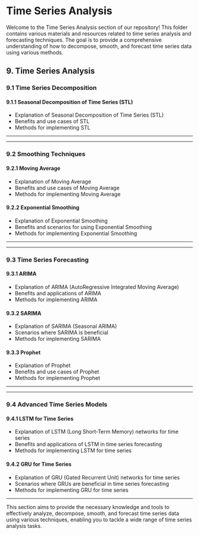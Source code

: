 # Time Series Analysis

Welcome to the Time Series Analysis section of our repository! This folder contains various materials and resources related to time series analysis and forecasting techniques. The goal is to provide a comprehensive understanding of how to decompose, smooth, and forecast time series data using various methods.

## 9. Time Series Analysis

### 9.1 Time Series Decomposition

#### 9.1.1 Seasonal Decomposition of Time Series (STL)

- Explanation of Seasonal Decomposition of Time Series (STL)
- Benefits and use cases of STL
- Methods for implementing STL

<hr><hr>

### 9.2 Smoothing Techniques

#### 9.2.1 Moving Average

- Explanation of Moving Average
- Benefits and use cases of Moving Average
- Methods for implementing Moving Average

#### 9.2.2 Exponential Smoothing

- Explanation of Exponential Smoothing
- Benefits and scenarios for using Exponential Smoothing
- Methods for implementing Exponential Smoothing

<hr><hr>

### 9.3 Time Series Forecasting

#### 9.3.1 ARIMA

- Explanation of ARIMA (AutoRegressive Integrated Moving Average)
- Benefits and applications of ARIMA
- Methods for implementing ARIMA

#### 9.3.2 SARIMA

- Explanation of SARIMA (Seasonal ARIMA)
- Scenarios where SARIMA is beneficial
- Methods for implementing SARIMA

#### 9.3.3 Prophet

- Explanation of Prophet
- Benefits and use cases of Prophet
- Methods for implementing Prophet

<hr><hr>

### 9.4 Advanced Time Series Models

#### 9.4.1 LSTM for Time Series

- Explanation of LSTM (Long Short-Term Memory) networks for time series
- Benefits and applications of LSTM in time series forecasting
- Methods for implementing LSTM for time series

#### 9.4.2 GRU for Time Series

- Explanation of GRU (Gated Recurrent Unit) networks for time series
- Scenarios where GRUs are beneficial in time series forecasting
- Methods for implementing GRU for time series

---

This section aims to provide the necessary knowledge and tools to effectively analyze, decompose, smooth, and forecast time series data using various techniques, enabling you to tackle a wide range of time series analysis tasks.
